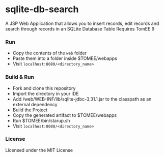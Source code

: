 # sqlite-db-search
A JSP Web Application that allows you to insert records, edit records and search through records in an SQLite Database Table 
Requires TomEE 9  

### Run
* Copy the contents of the `web` folder
* Paste them into a folder inside $TOMEE/webapps
* Visit `localhost:8080/<directory_name>`

### Build & Run
* Fork and clone this repository
* Import the directory in your IDE
* Add /web/WEB-INF/lib/sqlite-jdbc-3.31.1.jar to the classpath as an external dependency
* Build the Project
* Copy the generated artifact to $TOMEE/webapps
* Run $TOMEE/bin/starup.sh
* Visit `localhost:8080/<directory_name>`

### License
Licensed under the MIT License
